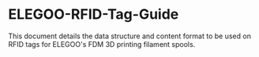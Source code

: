 # ELEGOO-RFID-Tag-Guide
This document details the data structure and content format to be used on RFID tags for ELEGOO's FDM 3D printing filament spools.
